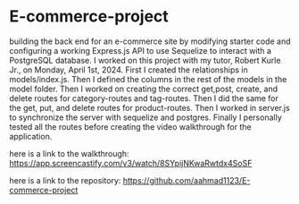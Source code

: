 # E-commerce-project
building the back end for an e-commerce site by modifying starter code and configuring a working Express.js API to use Sequelize to interact with a PostgreSQL database. I worked on this project with my tutor, Robert Kurle Jr., on Monday, April 1st, 2024. First I created the relationships in models/index.js. Then I defined the columns in the rest of the models in the model folder. Then I worked on creating the correct get,post, create, and delete routes for category-routes and tag-routes. Then I did the same for the get, put, and delete routes for product-routes. Then I worked in server.js to synchronize the server with sequelize and postgres. Finally I personally tested all the routes before creating the video walkthrough for the application.

here is a link to the walkthrough: https://app.screencastify.com/v3/watch/8SYpijNKwaRwtdx4SoSF

here is a link to the repository: https://github.com/aahmad1123/E-commerce-project


